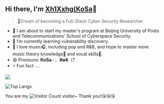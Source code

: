 ## Hi there, I'm [Xh1Xxhg(KoSa](https://Xh1Xxhg.github.io)👋

<!--
**Xh1Xxhg/Xh1Xxhg** is a ✨ _special_ ✨ repository because its `README.md` (this file) appears on your GitHub profile.
- 👯 I’m looking to collaborate on ...
- 🤔 I’m looking for help with ...
- 💬 Ask me about ...
- 📫 How to reach me: ...
Here are some ideas to get you started:
-->
> 💪Dream of becoming a Full-Stack Cyber Security Researcher

- 🔭 I am about to start my master's program at Beijing University of Posts and Telecommunications' School of Cyberspace Security.
- 🌱 I’m currently learning vulnerability discovery.
- 🎼 I love music🎧, including pop and R&B, and hope to master more music theory knowledge🎹 and vocal skills🎤.
- 😄 Pronouns: **KoSa**✅、~~**XoX**~~（?
- ⚡ Fun fact: ...

![](https://github-readme-stats.vercel.app/api?username=Xh1Xxhg&show_icons=true&theme=transparent)

![Top Langs](https://github-readme-stats.vercel.app/api/top-langs/?username=Xh1Xxhg&layout=compact&theme=tokyonight)

You are my ![Visitor Count](https://profile-counter.glitch.me/Xh1Xxhg/count.svg) visitor~ Thank you!😘😘😘


